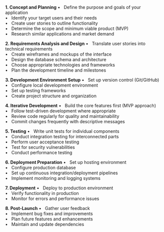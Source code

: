 **1. Concept and Planning**
•   Define the purpose and goals of your application  
•   Identify your target users and their needs  
•   Create user stories to outline functionality  
•   Determine the scope and minimum viable product (MVP)  
•   Research similar applications and market demand

**2. Requirements Analysis and Design**
•   Translate user stories into technical requirements  
•   Create wireframes and mockups of the interface  
•   Design the database schema and architecture  
•   Choose appropriate technologies and frameworks  
•   Plan the development timeline and milestones

**3. Development Environment Setup**
•   Set up version control (Git/GitHub)  
•   Configure local development environment  
•   Set up testing frameworks  
•   Create project structure and organization

**4. Iterative Development**
•   Build the core features first (MVP approach)  
•   Follow test-driven development where appropriate  
•   Review code regularly for quality and maintainability  
•   Commit changes frequently with descriptive messages

**5. Testing**
•   Write unit tests for individual components  
•   Conduct integration testing for interconnected parts  
•   Perform user acceptance testing  
•   Test for security vulnerabilities  
•   Conduct performance testing

**6. Deployment Preparation**
•   Set up hosting environment  
•   Configure production database  
•   Set up continuous integration/deployment pipelines  
•   Implement monitoring and logging systems

**7. Deployment**
•   Deploy to production environment  
•   Verify functionality in production  
•   Monitor for errors and performance issues

**8. Post-Launch**
•   Gather user feedback  
•   Implement bug fixes and improvements  
•   Plan future features and enhancements  
•   Maintain and update dependencies